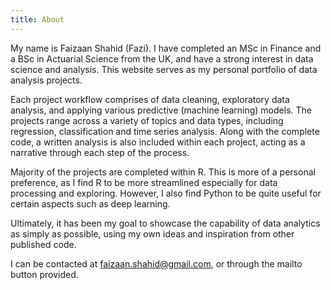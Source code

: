 ```yaml
---
title: About
---
```


My name is Faizaan Shahid (Fazi). I have completed an MSc in Finance and a BSc in Actuarial Science from the UK, and have a strong interest in data science and analysis. This website serves as my personal portfolio of data analysis projects. 

Each project workflow comprises of data cleaning, exploratory data analysis, and applying various predictive (machine learning) models. The projects range across a variety of topics and data types, including regression, classification and time series analysis. Along with the complete code, a written analysis is also included within each project, acting as a narrative through each step of the process. 

Majority of the projects are completed within R. This is more of a personal preference, as I find R to be more streamlined especially for data processing and exploring. However, I also find Python to be quite useful for certain aspects such as deep learning. 

Ultimately, it has been my goal to showcase the capability of data analytics as simply as possible, using my own ideas and inspiration from other published code. 

I can be contacted at faizaan.shahid@gmail.com, or through the mailto button provided.